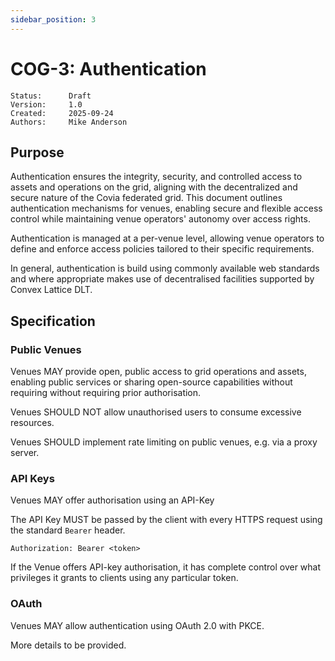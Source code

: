 ```yaml
---
sidebar_position: 3
---
```


# COG-3: Authentication

```
Status:      Draft 
Version:     1.0 
Created:     2025-09-24 
Authors:     Mike Anderson  
```

##  Purpose

Authentication ensures the integrity, security, and controlled access to assets and operations on the grid, aligning with the decentralized and secure nature of the Covia federated grid. This document outlines authentication mechanisms for venues, enabling secure and flexible access control while maintaining venue operators' autonomy over access rights.

Authentication is managed at a per-venue level, allowing venue operators to define and enforce access policies tailored to their specific requirements. 

In general, authentication is build using commonly available web standards and where appropriate makes use of decentralised facilities supported by Convex Lattice DLT.

## Specification

### Public Venues

Venues MAY provide open, public access to grid operations and assets, enabling public services or sharing open-source capabilities without requiring without requiring prior authorisation.

Venues SHOULD NOT allow unauthorised users to consume excessive resources.

Venues SHOULD implement rate limiting on public venues, e.g. via a proxy server.

### API Keys

Venues MAY offer authorisation using an API-Key

The API Key MUST be passed by the client with every HTTPS request using the standard `Bearer` header.

```
Authorization: Bearer <token>
```

If the Venue offers API-key authorisation, it has complete control over what privileges it grants to clients using any particular token.

### OAuth

Venues MAY allow authentication using OAuth 2.0 with PKCE.

More details to be provided.
